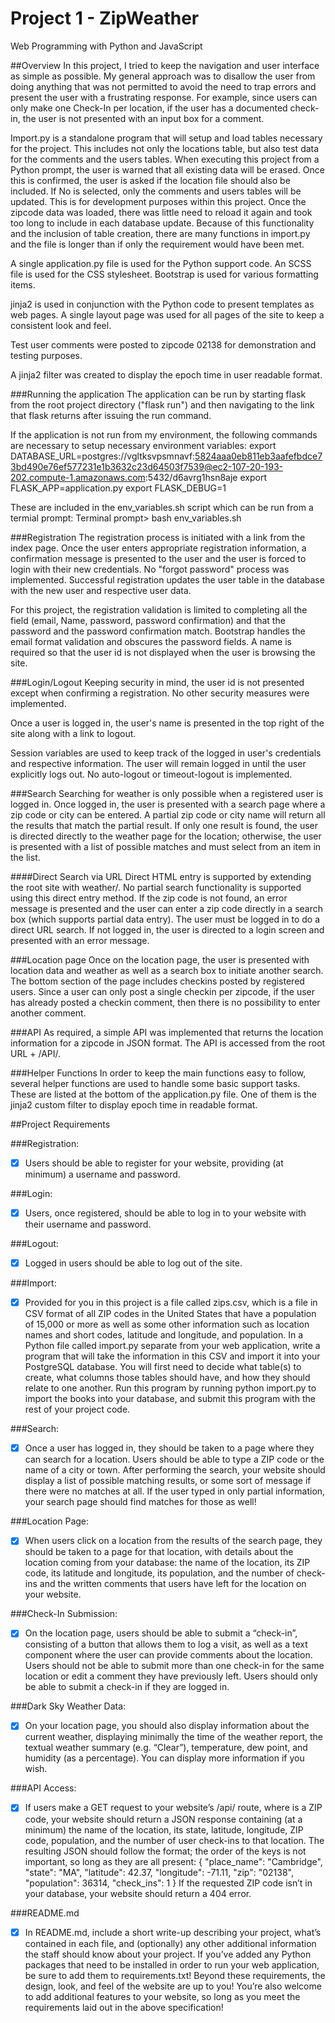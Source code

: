 # Project 1 - ZipWeather
Web Programming with Python and JavaScript

##Overview
In this project, I tried to keep the navigation and user interface as simple as possible.  My general approach was to disallow the user from doing anything that was not permitted to avoid the need to trap errors and present the user with a frustrating response.  For example, since users can only make one Check-In per location, if the user has a documented check-in, the user is not presented with an input box for a comment.

Import.py is a standalone program that will setup and load tables necessary for the project.  This includes not only the locations table, but also test data for the comments and the users tables.  When executing this project from a Python prompt, the user is warned that all existing data will be erased.  Once this is confirmed, the user is asked if the location file should also be included.  If No is selected, only the comments and users tables will be updated.  This is for development purposes within this project.  Once the zipcode data was loaded, there was little need to reload it again and took too long to include in each database update.  Because of this functionality and the inclusion of table creation, there are many functions in import.py and the file is longer than if only the requirement would have been met.

A single application.py file is used for the Python support code.  An SCSS file is used for the CSS stylesheet.  Bootstrap is used for various formatting items.

jinja2 is used in conjunction with the Python code to present templates as web pages.  A single layout page was used for all pages of the site to keep a consistent look and feel.

Test user comments were posted to zipcode 02138 for demonstration and testing purposes.  

A jinja2 filter was created to display the epoch time in user readable format.

###Running the application
The application can be run by starting flask from the root project directory ("flask run") and then navigating to the link that flask returns after issuing the run command.

If the application is not run from my environment, the following commands are necessary to setup necessary environment variables:
export DATABASE_URL=postgres://vgltksvpsmnavf:5824aaa0eb811eb3aafefbdce73bd490e76ef577231e1b3632c23d64503f7539@ec2-107-20-193-202.compute-1.amazonaws.com:5432/d6avrg1hsn8aje
export FLASK_APP=application.py
export FLASK_DEBUG=1

These are included in the env_variables.sh script which can be run from a termial prompt:
Terminal prompt> bash env_variables.sh


###Registration
The registration process is initiated with a link from the index page.  Once the user enters appropriate registration information, a confirmation message is presented to the user and the user is forced to login with their new credentials.  No "forgot password" process was implemented.  Successful registration updates the user table in the database with the new user and respective user data.

For this project, the registration validation is limited to completing all the field (email, Name, password, password confirmation) and that the password and the password confirmation match.  Bootstrap handles the email format validation and obscures the password fields.  A name is required so that the user id is not displayed when the user is browsing the site.

###Login/Logout
Keeping security in mind, the user id is not presented except when confirming a registration.  No other security measures were implemented.

Once a user is logged in, the user's name is presented in the top right of the site along with a link to logout.

Session variables are used to keep track of the logged in user's credentials and respective information.  The user will remain logged in until the user explicitly logs out.  No auto-logout or timeout-logout is implemented.

###Search
Searching for weather is only possible when a registered user is logged in.  Once logged in, the user is presented with a search page where a zip code or city can be entered.  A partial zip code or city name will return all the results that match the partial result.  If only one result is found, the user is directed directly to the weather page for the location; otherwise, the user is presented with a list of possible matches and must select from an item in the list.

####Direct Search via URL
Direct HTML entry is supported by extending the root site with weather/<zipcode>.  No partial search functionality is supported using this direct entry method.  If the zip code is not found, an error message is presented and the user can enter a zip code directly in a search box (which supports partial data entry).  The user must be logged in to do a direct URL search.  If not logged in, the user is directed to a login screen and presented with an error message.

###Location page
Once on the location page, the user is presented with location data and weather as well as a search box to initiate another search.  The bottom section of the page includes checkins posted by registered users.  Since a user can only post a single checkin per zipcode, if the user has already posted a checkin comment, then there is no possibility to enter another comment.

###API
As required, a simple API was implemented that returns the location information for a zipcode in JSON format.  The API is accessed from the root URL + /API/<zipcode>.

###Helper Functions
In order to keep the main functions easy to follow, several helper functions are used to handle some basic support tasks.  These are listed at the bottom of the application.py file.  One of them is the jinja2 custom filter to display epoch time in readable format.



##Project Requirements

###Registration:
- [X] Users should be able to register for your website, providing (at minimum) a username and password.

###Login:
- [X] Users, once registered, should be able to log in to your website with their username and password.

###Logout:
- [X] Logged in users should be able to log out of the site.

###Import:
- [X] Provided for you in this project is a file called zips.csv, which is a file in CSV format of all ZIP codes in the United States that have a population of 15,000 or more as well as some other information such as location names and short codes, latitude and longitude, and population. In a Python file called import.py separate from your web application, write a program that will take the information in this CSV and import it into your PostgreSQL database. You will first need to decide what table(s) to create, what columns those tables should have, and how they should relate to one another. Run this program by running python import.py to import the books into your database, and submit this program with the rest of your project code.

###Search:
- [X] Once a user has logged in, they should be taken to a page where they can search for a location. Users should be able to type a ZIP code or the name of a city or town. After performing the search, your website should display a list of possible matching results, or some sort of message if there were no matches at all. If the user typed in only partial information, your search page should find matches for those as well!

###Location Page:
- [X] When users click on a location from the results of the search page, they should be taken to a page for that location, with details about the location coming from your database: the name of the location, its ZIP code, its latitude and longitude, its population, and the number of check-ins and the written comments that users have left for the location on your website.

###Check-In Submission:
- [X] On the location page, users should be able to submit a “check-in”, consisting of a button that allows them to log a visit, as well as a text component where the user can provide comments about the location. Users should not be able to submit more than one check-in for the same location or edit a comment they have previously left. Users should only be able to submit a check-in if they are logged in.

###Dark Sky Weather Data:
- [X] On your location page, you should also display information about the current weather, displaying minimally the time of the weather report, the textual weather summary (e.g. “Clear”), temperature, dew point, and humidity (as a percentage). You can display more information if you wish.

###API Access:
- [X] If users make a GET request to your website’s /api/<zip> route, where <zip> is a ZIP code, your website should return a JSON response containing (at a minimum) the name of the location, its state, latitude, longitude, ZIP code, population, and the number of user check-ins to that location. The resulting JSON should follow the format; the order of the keys is not important, so long as they are all present:
{
    "place_name": "Cambridge",
    "state": "MA",
    "latitude": 42.37,
    "longitude": -71.11,
    "zip": "02138",
    "population": 36314,
    "check_ins": 1
}
If the requested ZIP code isn’t in your database, your website should return a 404 error.

###README.md
- [X] In README.md, include a short write-up describing your project, what’s contained in each file, and (optionally) any other additional information the staff should know about your project.
If you’ve added any Python packages that need to be installed in order to run your web application, be sure to add them to requirements.txt!
Beyond these requirements, the design, look, and feel of the website are up to you! You’re also welcome to add additional features to your website, so long as you meet the requirements laid out in the above specification!
